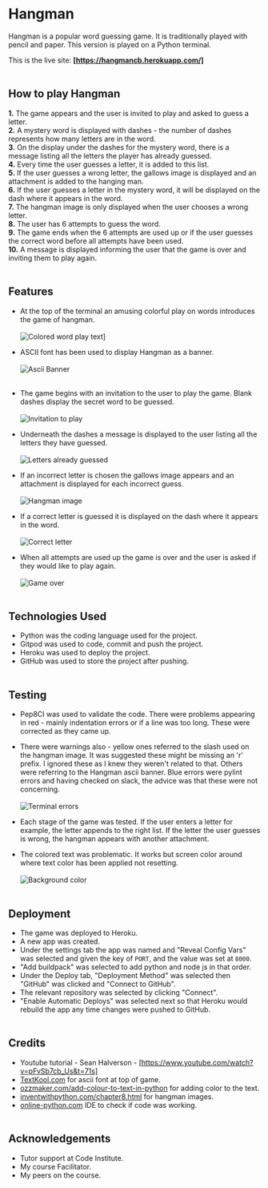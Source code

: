 # **Hangman**

Hangman is a popular word guessing game. It is traditionally played with pencil and paper. This version is played on a Python terminal.

This is the live site: **[https://hangmancb.herokuapp.com/]** <br><br>

## **How to play Hangman**

**1.** The game appears and the user is invited to play and asked to guess a letter.<br>
**2.** A mystery word is displayed with dashes - the number of dashes represents how many letters are in the word.<br> 
**3.** On the display under the dashes for the mystery word, there is a message listing all the letters the player has already guessed.<br>
**4.**  Every time the user guesses a letter, it is added to this list.<br>
**5.** If the user guesses a wrong letter, the gallows image is displayed and an attachment is added to the hanging man.<br> 
**6.** If the user guesses a letter in the mystery word, it will be displayed on the dash where it appears in the word.<br>
**7.** The hangman image is only displayed when the user chooses a wrong letter.<br> 
**8.** The user has 6 attempts to guess the word.<br> 
**9.** The game ends when the 6 attempts are used up or if the user guesses the correct word before all attempts have been used.<br>
**10.** A message is displayed informing the user that the game is over and inviting them to play again.<br><br>

## **Features**

*  At the top of the terminal an amusing colorful play on words introduces the game of hangman.<br><br>
![Colored word play text](/screenshots/colored_word_play_hangman2.png)]

* ASCII font has been used to display Hangman as a banner.<br><br>
![Ascii Banner](/screenshots/hangman_ascii_banner.png)<br><br>

* The game begins with an invitation to the user to play the game. Blank dashes display the secret word to be guessed.<br><br>
![Invitation to play](/screenshots/invitation_to_play.png) 

* Underneath the dashes a message is displayed to the user listing all the letters they have guessed.<br><br>
![Letters already guessed](/screenshots/letters_already_guessed.png)

* If an incorrect letter is chosen the gallows image appears and an attachment is displayed for each incorrect guess.<br><br>
![Hangman image](/screenshots/hangman_wrong_answer.png)

* If a correct letter is guessed it is displayed on the dash where it appears in the word.<br><br>
![Correct letter](/screenshots/guess_a_correct_letter2.png)

* When all attempts are used up the game is over and the user is asked if they would like to play again.<br><br>
![Game over](/screenshots/game_over_message.png)<br><br>


## **Technologies Used**

* Python was the coding language used for the project.
* Gitpod was used to code, commit and push the project.
* Heroku was used to deploy the project.
* GitHub was used to store the project after pushing.<br><br>


## **Testing**

* Pep8CI was used to validate the code.  There were problems appearing in red - mainly indentation errors or if a line was too long.  These were corrected as they came up.

* There were warnings also - yellow ones referred to the slash used on the hangman image.  It was suggested these might be missing an 'r' prefix.  I ignored these as I knew they weren't related to that. Others were referring to the Hangman ascii banner. Blue errors were pylint errors and having checked on slack, the advice was that these were not concerning.<br><br>
![Terminal errors](screenshots/problems.png)<br>

* Each stage of the game was tested.  If the user enters a letter for example, the letter appends to the right list. If the letter the user guesses is wrong, the hangman appears with another attachment.

* The colored text was problematic.  It works but screen color around where text color has been applied not resetting.<br><br>
![Background color](screenshots/background_color.png)<br><br>

## **Deployment**

* The game was deployed to Heroku.
* A new app was created.
* Under the settings tab the app was named and "Reveal Config Vars" was selected and given the key of `PORT`, and the value was set at `8000`.  
* "Add buildpack" was selected to add python and node js in that order.
* Under the Deploy tab, "Deployment Method" was selected then "GitHub" was clicked and "Connect to GitHub". 
* The relevant repository was selected by clicking "Connect".
* "Enable Automatic Deploys" was selected next so that Heroku would rebuild the app any time changes were pushed to GitHub.<br><br>

## **Credits**

* Youtube tutorial - Sean Halverson - [https://www.youtube.com/watch?v=pFvSb7cb_Us&t=71s]
* [TextKool.com](https://www.textkool.com) for ascii font at top of game.
* [ozzmaker.com/add-colour-to-text-in-python](https://ozzmaker.com) for adding color to the text.
* [inventwithpython.com/chapter8.html](https://inventwithpython.com) for hangman images.
* [online-python.com](https://online-python.com) IDE to check if code was working.<br><br>

## **Acknowledgements**

* Tutor support at Code Institute.
* My course Facilitator.
* My peers on the course.
   
